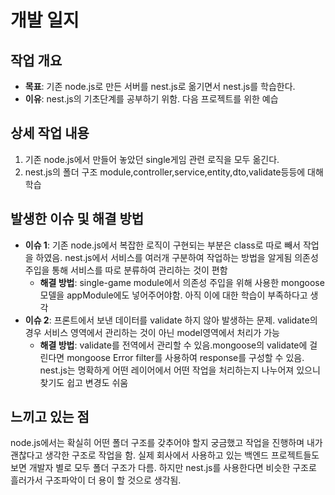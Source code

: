 # 개발 일지

## 작업 개요

- **목표**: 기존 node.js로 만든 서버를 nest.js로 옮기면서 nest.js를 학습한다.
- **이유**: nest.js의 기초단계를 공부하기 위함. 다음 프로젝트를 위한 예습

## 상세 작업 내용

1. 기존 node.js에서 만들어 놓았던 single게임 관련 로직을 모두 옮긴다.
2. nest.js의 폴더 구조 module,controller,service,entity,dto,validate등등에 대해 학습

## 발생한 이슈 및 해결 방법

- **이슈 1**: 기존 node.js에서 복잡한 로직이 구현되는 부분은 class로 따로 빼서 작업을 하였음. nest.js에서 서비스를 여러개 구분하여 작업하는 방법을 알게됨 의존성 주입을 통해 서비스를 따로 분류하여 관리하는 것이 편함
  - **해결 방법**: single-game module에서 의존성 주입을 위해 사용한 mongoose 모델을 appModule에도 넣어주어야함. 아직 이에 대한 학습이 부족하다고 생각
- **이슈 2**: 프론트에서 보낸 데이터를 validate 하지 않아 발생하는 문제. validate의 경우 서비스 영역에서 관리하는 것이 아닌 model영역에서 처리가 가능
  - **해결 방법**: validate를 전역에서 관리할 수 있음.mongoose의 validate에 걸린다면 mongoose Error filter를 사용하여 response를 구성할 수 있음.
    nest.js는 명확하게 어떤 레이어에서 어떤 작업을 처리하는지 나누어져 있으니 찾기도 쉽고 변경도 쉬움

## 느끼고 있는 점

node.js에서는 확실히 어떤 폴더 구조를 갖추어야 할지 궁금했고 작업을 진행하며 내가 괜찮다고 생각한 구조로 작업을 함. 실제 회사에서 사용하고 있는 백엔드 프로젝트들도 보면 개발자 별로 모두 폴더 구조가 다름. 하지만 nest.js를 사용한다면 비슷한 구조로 흘러가서 구조파악이 더 용이 할 것으로 생각됨.
